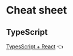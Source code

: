 # Cheat sheet

## TypeScript

[TypesScript + React](https://github.com/typescript-cheatsheets/react-typescript-cheatsheet/blob/master/README.md#basic-cheatsheet-table-of-contents) 👈